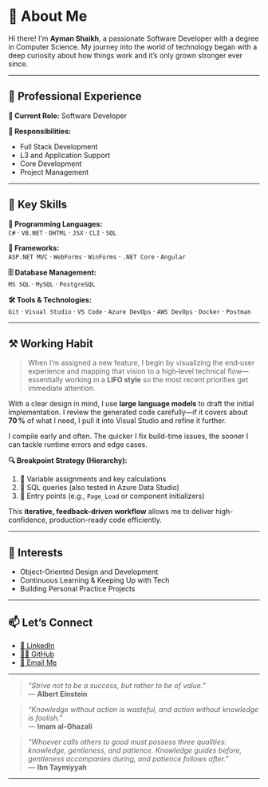 # 👋 About Me

Hi there! I'm **Ayman Shaikh**, a passionate Software Developer with a degree in Computer Science. My journey into the world of technology began with a deep curiosity about how things work and it’s only grown stronger ever since.

---

## 🌟 Professional Experience

**💼 Current Role:** Software Developer

**🎯 Responsibilities:**
- Full Stack Development  
- L3 and Application Support  
- Core Development  
- Project Management  

---

## 🔑 Key Skills

**🧠 Programming Languages:**  
`C#` · `VB.NET` · `DHTML` · `JSX` · `CLI` · `SQL`

**🧱 Frameworks:**  
`ASP.NET MVC` · `WebForms` · `WinForms` · `.NET Core` · `Angular`

**🗄️ Database Management:**  
`MS SQL` · `MySQL` · `PostgreSQL`

**🛠️ Tools & Technologies:**  
`Git` · `Visual Studio` · `VS Code` · `Azure DevOps` · `AWS DevOps` · `Docker` · `Postman`

---

## ⚒️ Working Habit

> When I’m assigned a new feature, I begin by visualizing the end‑user experience and mapping that vision to a high‑level technical flow—essentially working in a **LIFO style** so the most recent priorities get immediate attention.

With a clear design in mind, I use **large language models** to draft the initial implementation. I review the generated code carefully—if it covers about **70 %** of what I need, I pull it into Visual Studio and refine it further.

I compile early and often. The quicker I fix build-time issues, the sooner I can tackle runtime errors and edge cases.

**🔍 Breakpoint Strategy (Hierarchy):**
1. 🔢 Variable assignments and key calculations  
2. 🧮 SQL queries (also tested in Azure Data Studio)  
3. 🔄 Entry points (e.g., `Page_Load` or component initializers)

This **iterative, feedback-driven workflow** allows me to deliver high-confidence, production-ready code efficiently.

---

## 🎯 Interests

- Object-Oriented Design and Development  
- Continuous Learning & Keeping Up with Tech  
- Building Personal Practice Projects

---

## 📫 Let’s Connect

- [💼 LinkedIn](https://www.linkedin.com/in/ayman-riyaz-shaikh)  
- [👨‍💻 GitHub](https://github.com/zebwoy)  
- [📧 Email Me](mailto:imanriyaj@gmail.com)

---

> _“Strive not to be a success, but rather to be of value.”_  
> — **Albert Einstein**

> _“Knowledge without action is wasteful, and action without knowledge is foolish.”_  
> — **Imam al-Ghazali**

> _“Whoever calls others to good must possess three qualities: knowledge, gentleness, and patience. Knowledge guides before, gentleness accompanies during, and patience follows after.”_  
> — **Ibn Taymiyyah**

---
